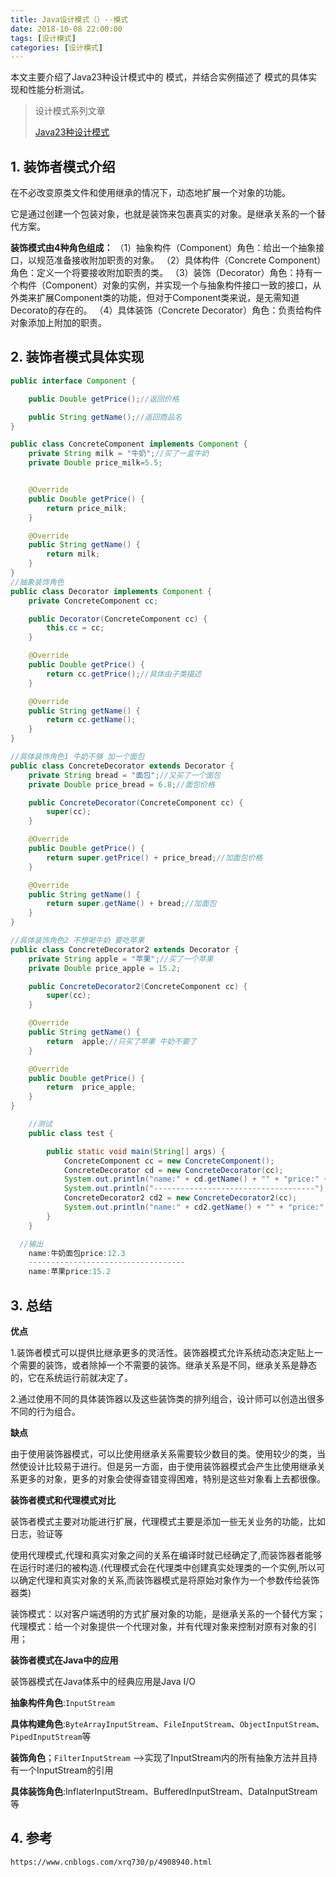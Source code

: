 ```yaml
---
title: Java设计模式（）--模式
date: 2018-10-08 22:00:00
tags: [设计模式]
categories: [设计模式]
---
```


本文主要介绍了Java23种设计模式中的 模式，并结合实例描述了 模式的具体实现和性能分析测试。

<!--more-->

> 设计模式系列文章
>
> [Java23种设计模式](https://www.lixueduan.com/categories/%E8%AE%BE%E8%AE%A1%E6%A8%A1%E5%BC%8F/)

## 1. 装饰者模式介绍

在不必改变原类文件和使用继承的情况下，动态地扩展一个对象的功能。

它是通过创建一个包装对象，也就是装饰来包裹真实的对象。是继承关系的一个替代方案。

**装饰模式由4种角色组成：**
（1）抽象构件（Component）角色：给出一个抽象接口，以规范准备接收附加职责的对象。
（2）具体构件（Concrete Component）角色：定义一个将要接收附加职责的类。
（3）装饰（Decorator）角色：持有一个构件（Component）对象的实例，并实现一个与抽象构件接口一致的接口，从外类来扩展Component类的功能，但对于Component类来说，是无需知道Decorato的存在的。
（4）具体装饰（Concrete Decorator）角色：负责给构件对象添加上附加的职责。

## 2. 装饰者模式具体实现

```java
public interface Component {

    public Double getPrice();//返回价格

    public String getName();//返回商品名
}

public class ConcreteComponent implements Component {
    private String milk = "牛奶";//买了一盒牛奶
    private Double price_milk=5.5;


    @Override
    public Double getPrice() {
        return price_milk;
    }

    @Override
    public String getName() {
        return milk;
    }
}
//抽象装饰角色
public class Decorator implements Component {
    private ConcreteComponent cc;

    public Decorator(ConcreteComponent cc) {
        this.cc = cc;
    }

    @Override
    public Double getPrice() {
        return cc.getPrice();//具体由子类描述
    }

    @Override
    public String getName() {
        return cc.getName();
    }
}

//具体装饰角色1 牛奶不够 加一个面包
public class ConcreteDecorator extends Decorator {
    private String bread = "面包";//又买了一个面包
    private Double price_bread = 6.8;//面包价格

    public ConcreteDecorator(ConcreteComponent cc) {
        super(cc);
    }

    @Override
    public Double getPrice() {
        return super.getPrice() + price_bread;//加面包价格
    }

    @Override
    public String getName() {
        return super.getName() + bread;//加面包
    }
}

//具体装饰角色2 不想喝牛奶 要吃苹果
public class ConcreteDecorator2 extends Decorator {
    private String apple = "苹果";//买了一个苹果
    private Double price_apple = 15.2;

    public ConcreteDecorator2(ConcreteComponent cc) {
        super(cc);
    }

    @Override
    public String getName() {
        return  apple;//只买了苹果 牛奶不要了
    }

    @Override
    public Double getPrice() {
        return  price_apple;
    }
}

    //测试
    public class test {

        public static void main(String[] args) {
            ConcreteComponent cc = new ConcreteComponent();
            ConcreteDecorator cd = new ConcreteDecorator(cc);
            System.out.println("name:" + cd.getName() + "" + "price:" + cd.getPrice());
            System.out.println("------------------------------------");
            ConcreteDecorator2 cd2 = new ConcreteDecorator2(cc);
            System.out.println("name:" + cd2.getName() + "" + "price:" + cd2.getPrice());
        }
    }

  //输出
    name:牛奶面包price:12.3
    -----------------------------------
    name:苹果price:15.2
```

## 3. 总结

**优点**

1.装饰者模式可以提供比继承更多的灵活性。装饰器模式允许系统动态决定贴上一个需要的装饰，或者除掉一个不需要的装饰。继承关系是不同，继承关系是静态的，它在系统运行前就决定了。

2.通过使用不同的具体装饰器以及这些装饰类的排列组合，设计师可以创造出很多不同的行为组合。

**缺点**

由于使用装饰器模式，可以比使用继承关系需要较少数目的类。使用较少的类，当然使设计比较易于进行。但是另一方面，由于使用装饰器模式会产生比使用继承关系更多的对象，更多的对象会使得查错变得困难，特别是这些对象看上去都很像。

**装饰者模式和代理模式对比**

装饰者模式主要对功能进行扩展，代理模式主要是添加一些无关业务的功能，比如日志，验证等

使用代理模式,代理和真实对象之间的关系在编译时就已经确定了,而装饰器者能够在运行时递归的被构造.(代理模式会在代理类中创建真实处理类的一个实例,所以可以确定代理和真实对象的关系,而装饰器模式是将原始对象作为一个参数传给装饰器类)

装饰模式：以对客户端透明的方式扩展对象的功能，是继承关系的一个替代方案；
代理模式：给一个对象提供一个代理对象，并有代理对象来控制对原有对象的引用；

**装饰者模式在Java中的应用**

装饰器模式在Java体系中的经典应用是Java I/O

**抽象构件角色**:`InputStream`

**具体构建角色**:`ByteArrayInputStream`、`FileInputStream`、`ObjectInputStream`、`PipedInputStream`等

**装饰角色**；`FilterInputStream` -->实现了InputStream内的所有抽象方法并且持有一个InputStream的引用

**具体装饰角色**:InflaterInputStream、BufferedInputStream、DataInputStream等

## 4. 参考

`https://www.cnblogs.com/xrq730/p/4908940.html`



